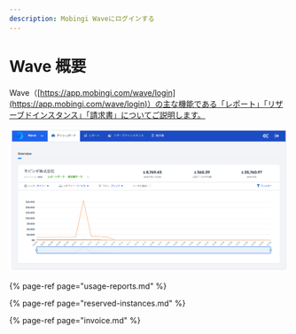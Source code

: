```yaml
---
description: Mobingi Waveにログインする
---
```


# Wave 概要

Wave（[https://app.mobingi.com/wave/login](https://app.mobingi.com/wave/login)）の主な機能である「レポート」「リザーブドインスタンス」「請求書」についてご説明します。

![](../../.gitbook/assets/screen-shot-2018-11-26-at-16.30.58.png)

{% page-ref page="usage-reports.md" %}

{% page-ref page="reserved-instances.md" %}

{% page-ref page="invoice.md" %}



